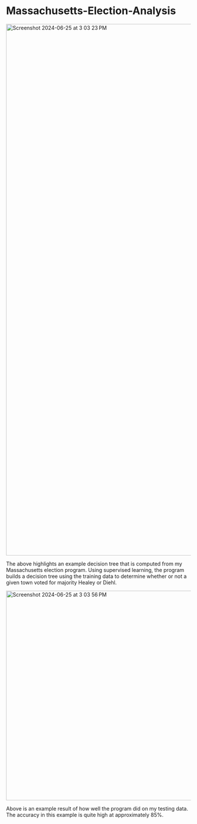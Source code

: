 # Massachusetts-Election-Analysis

<img width="1448" alt="Screenshot 2024-06-25 at 3 03 23 PM" src="https://github.com/jakebreid/Massachusetts-Election-Analysis/assets/158000215/571abb88-845b-42d8-810c-49d49594835a">

The above highlights an example decision tree that is computed from my Massachusetts election program. Using supervised learning, the program builds a decision tree using the training data to determine whether or not a given town voted for majority Healey or Diehl. 

<img width="571" alt="Screenshot 2024-06-25 at 3 03 56 PM" src="https://github.com/jakebreid/Massachusetts-Election-Analysis/assets/158000215/9d519ff2-30cd-43b3-a355-51013f90903e">

Above is an example result of how well the program did on my testing data. The accuracy in this example is quite high at approximately 85%. 
